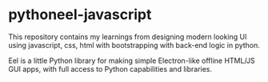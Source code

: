 # pythoneel-javascript
This repository contains my learnings from designing modern looking UI using javascript, css, html with bootstrapping with back-end logic in python.

Eel is a little Python library for making simple Electron-like offline HTML/JS GUI apps, with full access to Python capabilities and libraries.
